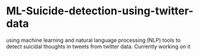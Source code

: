 # ML-Suicide-detection-using-twitter-data
using machine learning and natural language processing (NLP) tools to detect suicidal thoughts in tweets from twitter data.
Currently working on it
